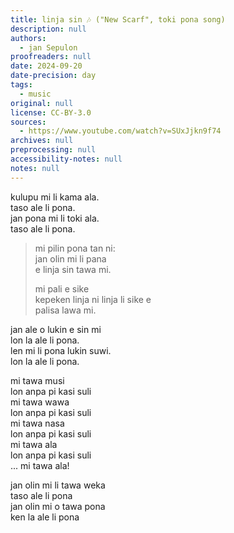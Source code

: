 ```yaml
---
title: linja sin 🎶 ("New Scarf", toki pona song)
description: null
authors:
  - jan Sepulon
proofreaders: null
date: 2024-09-20
date-precision: day
tags:
  - music
original: null
license: CC-BY-3.0
sources:
  - https://www.youtube.com/watch?v=SUxJjkn9f74
archives: null
preprocessing: null
accessibility-notes: null
notes: null
---
```


kulupu mi li kama ala.  
taso ale li pona.  
jan pona mi li toki ala.  
taso ale li pona.

> mi pilin pona tan ni:  
> jan olin mi li pana  
> e linja sin tawa mi.
> 
> mi pali e sike  
> kepeken linja ni 
> linja li sike e  
> palisa lawa mi.

jan ale o lukin e sin mi  
lon la ale li pona.  
len mi li pona lukin suwi.  
lon la ale li pona.

mi tawa musi  
lon anpa pi kasi suli  
mi tawa wawa  
lon anpa pi kasi suli  
mi tawa nasa  
lon anpa pi kasi suli  
mi tawa ala  
lon anpa pi kasi suli  
... mi tawa ala!

jan olin mi li tawa weka  
taso ale li pona  
jan olin mi o tawa pona  
ken la ale li pona